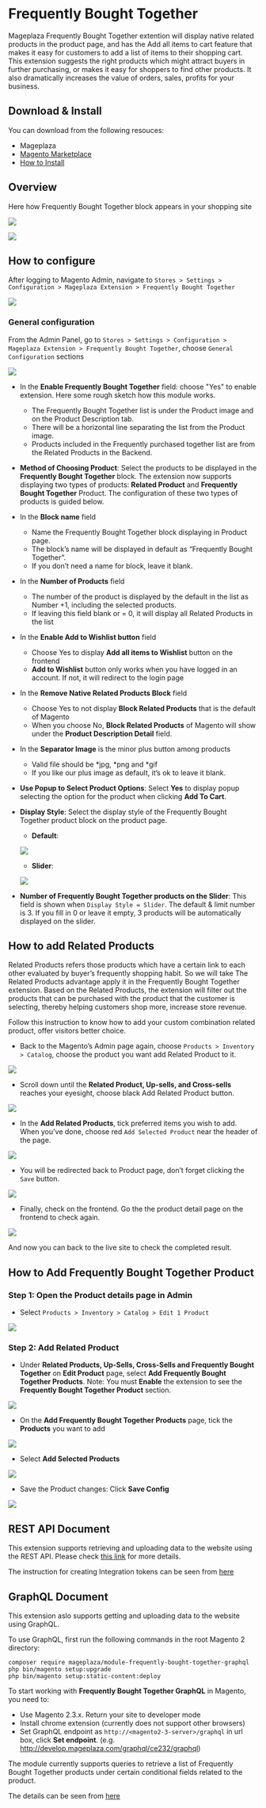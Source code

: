 # Frequently Bought Together

Mageplaza Frequently Bought Together extention will display native related products in the product page, and has the Add all items to cart feature that makes it easy for customers to add a list of items to their shopping cart. This extension suggests the right products which might attract buyers in further purchasing, or makes it easy for shoppers to find other products. It also dramatically increases the value of orders, sales, profits for your business.

## Download & Install

You can download from the following resouces:

- Mageplaza
- [Magento Marketplace](https://marketplace.magento.com/mageplaza-module-frequently-bought-together.html)
- [How to Install](https://www.mageplaza.com/install-magento-2-extension/)


## Overview 

Here how Frequently Bought Together block appears in your shopping site

![](https://i.imgur.com/3hARgQL.png)

![](https://i.imgur.com/hxmv2aa.png)

## How to configure

After logging to Magento Admin, navigate to ``Stores > Settings > Configuration > Mageplaza Extension > Frequently Bought Together
``

![](https://i.imgur.com/6oCEzog.png)

### General configuration

From the Admin Panel, go to ``Stores > Settings > Configuration > Mageplaza Extension > Frequently Bought Together``, choose ``General Configuration`` sections

![](https://i.imgur.com/PuP2UlM.png)

- In the **Enable Frequently Bought Together** field: choose "Yes" to enable extension. Here some rough sketch how this module works.
  - The Frequently Bought Together list is under the Product image and on the Product Description tab.
  - There will be a horizontal line separating the list from the Product image.
  - Products included in the Frequently purchased together list are from the Related Products in the Backend.
  
- **Method of Choosing Product**: Select the products to be displayed in the **Frequently Bought Together** block. The extension now supports displaying two types of products: **Related Product** and **Frequently Bought Together** Product. The configuration of these two types of products is guided below.

- In the **Block name** field
  - Name the Frequently Bought Together block displaying in Product page.
  - The block’s name will be displayed in default as “Frequently Bought Together”.
  - If you don’t need a name for block, leave it blank.
  
- In the **Number of Products** field
  - The number of the product is displayed by the default in the list as Number +1, including the selected products.
  - If leaving this field blank or = 0, it will display all Related Products in the list

- In the **Enable Add to Wishlist button** field
  - Choose Yes to display **Add all items to Wishlist** button on the frontend
  - **Add to Wishlist** button only works when you have logged in an account. If not, it will redirect to the login page
  
- In the **Remove Native Related Products Block** field
  - Choose Yes to not display **Block Related Products** that is the default of Magento
  - When you choose No, **Block Related Products** of Magento will show under the **Product Description Detail** field.
  
- In the **Separator Image** is the minor plus button among products
  - Valid file should be *jpg, *png and *gif
  - If you like our plus image as default, it’s ok to leave it blank.
  
- **Use Popup to Select Product Options**: Select **Yes** to display popup selecting the option for the product when clicking **Add To Cart**.
- **Display Style**: Select the display style of the Frequently Bought Together product block on the product page.
  - **Default**:
  
  ![](https://i.imgur.com/peU2RZQ.png)
  
  - **Slider**:
  
  ![](https://i.imgur.com/MPei2QJ.png)
  
- **Number of Frequently Bought Together products on the Slider**: This field is shown when `Display Style = Slider`. The default & limit number is 3. If you fill in 0 or leave it empty, 3 products will be automatically displayed on the slider.

## How to add Related Products

Related Products refers those products which have a certain link to each other evaluated by buyer’s frequently shopping habit. So we will take The Related Products advantage apply it in the Frequently Bought Together extension. Based on the Related Products, the extension will filter out the products that can be purchased with the product that the customer is selecting, thereby helping customers shop more, increase store revenue.

Follow this instruction to know how to add your custom combination related product, offer visitors better choice.

- Back to the Magento’s Admin page again, choose `Products > Inventory > Catalog`, choose the product you want add Related Product to it.

![](https://i.imgur.com/c0vQHfY.png)

- Scroll down until the **Related Product, Up-sells, and Cross-sells** reaches your eyesight, choose black Add Related Product button.

![](https://i.imgur.com/FTZOBKe.png)

- In the **Add Related Products**, tick preferred items you wish to add. When you’ve done, choose red `Add Selected Product` near the header of the page.

![](https://i.imgur.com/DIOylfx.png)

- You will be redirected back to Product page, don’t forget clicking the `Save` button.

![](https://i.imgur.com/FcfII3o.png)

- Finally, check on the frontend. Go the the product detail page on the frontend to check again.

![](https://i.imgur.com/i38BWxM.png)

And now you can back to the live site to check the completed result.

## How to Add Frequently Bought Together Product

### Step 1: Open the Product details page in Admin

- Select `Products > Inventory > Catalog > Edit 1 Product`

![](https://i.imgur.com/eeGw2ZQ.png)

### Step 2: Add Related Product

- Under **Related Products, Up-Sells, Cross-Sells and Frequently Bought Together** on **Edit Product** page, select **Add Frequently Bought Together Products**. Note: You must **Enable** the extension to see the **Frequently Bought Together Product** section.

![](https://i.imgur.com/DnZjwaI.png)

- On the **Add Frequently Bought Together Products** page, tick the **Products** you want to add


![](https://i.imgur.com/kVfRPck.png)

- Select **Add Selected Products**

![](https://i.imgur.com/B73CxC4.png)

- Save the Product changes: Click **Save Config**


![](https://i.imgur.com/fGlrKGK.png)


## REST API Document

This extension supports retrieving and uploading data to the website using the REST API. Please check [this link](
https://documenter.getpostman.com/view/10589000/SzYXWeGM?version=latest) for more details. 

The instruction for creating Integration tokens can be seen from [here](https://devdocs.magento.com/guides/v2.3/rest/tutorials/orders/order-admin-token.html)

## GraphQL Document

This extension aslo supports getting and uploading data to the website using GraphQL. 

To use GraphQL, first run the following commands in the root Magento 2 directory:

```
composer require mageplaza/module-frequently-bought-together-graphql
php bin/magento setup:upgrade
php bin/magento setup:static-content:deploy
```

To start working with **Frequently Bought Together GraphQL** in Magento, you need to:

- Use Magento 2.3.x. Return your site to developer mode
- Install chrome extension (currently does not support other browsers)
- Set GraphQL endpoint as `http://<magento2-3-server>/graphql` in url box, click **Set endpoint**. (e.g. http://develop.mageplaza.com/graphql/ce232/graphql)

The module currently supports queries to retrieve a list of Frequently Bought Together products under certain conditional fields related to the product.

The details can be seen from [here](https://documenter.getpostman.com/view/10589000/SzYXVyE3?version=latest)



